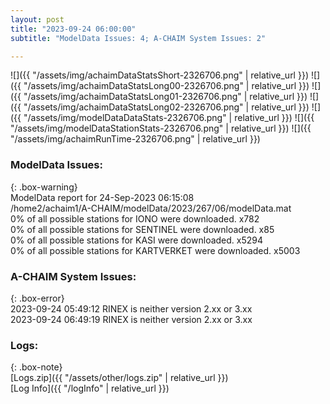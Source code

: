 ```yaml
---
layout: post
title: "2023-09-24 06:00:00"
subtitle: "ModelData Issues: 4; A-CHAIM System Issues: 2"

---
```


![]({{ "/assets/img/achaimDataStatsShort-2326706.png" | relative_url }})
![]({{ "/assets/img/achaimDataStatsLong00-2326706.png" | relative_url }})
![]({{ "/assets/img/achaimDataStatsLong01-2326706.png" | relative_url }})
![]({{ "/assets/img/achaimDataStatsLong02-2326706.png" | relative_url }})
![]({{ "/assets/img/modelDataDataStats-2326706.png" | relative_url }})
![]({{ "/assets/img/modelDataStationStats-2326706.png" | relative_url }})
![]({{ "/assets/img/achaimRunTime-2326706.png" | relative_url }})


### ModelData Issues:  
  
{: .box-warning}  
 ModelData report for 24-Sep-2023 06:15:08   
 /home2/achaim1/A-CHAIM/modelData/2023/267/06/modelData.mat   
 0% of all possible stations for IONO were downloaded. x782   
 0% of all possible stations for SENTINEL were downloaded. x85   
 0% of all possible stations for KASI were downloaded. x5294   
 0% of all possible stations for KARTVERKET were downloaded. x5003   
  
### A-CHAIM System Issues:  
  
{: .box-error}  
2023-09-24 05:49:12 RINEX is neither version 2.xx or 3.xx  
2023-09-24 06:49:19 RINEX is neither version 2.xx or 3.xx  

### Logs:  
  
{: .box-note}  
[Logs.zip]({{ "/assets/other/logs.zip" | relative_url }})  
[Log Info]({{ "/logInfo" | relative_url }})  
